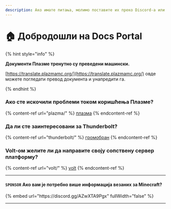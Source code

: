 ```yaml
---
description: Ако имате питања, молимо поставите их преко Discord-a или GitHub Issues.
---
```


# 🏠 Добродошли на Docs Portal

{% hint style="info" %}

**Документи Плазме тренутно су преведени машински.**

[https://translate.plazmamc.org/](https://translate.plazmamc.org/) овде можете погледати превод документа и унапредити га.

{% endhint %}

### Ако сте искочили проблеми током коришћења Плазме?

{% content-ref url="plazma/" %}
[плазма](plazma/)
{% endcontent-ref %}

### Да ли сте заинтересовани за Thunderbolt?

{% content-ref url="thunderbolt/" %}
[громобран](thunderbolt/)
{% endcontent-ref %}

### Volt-ом желите ли да направите своју сопствену сервер платформу?

{% content-ref url="volt/" %}
[volt](volt/)
{% endcontent-ref %}

***

#### `SPONSOR` Aко вам је потребно више информација везаних за Minecraft? <a href="#etc-1" id="etc-1"></a>

{% embed url="https\://discord.gg/AZwXTA9Pgx" fullWidth="false" %}

***
